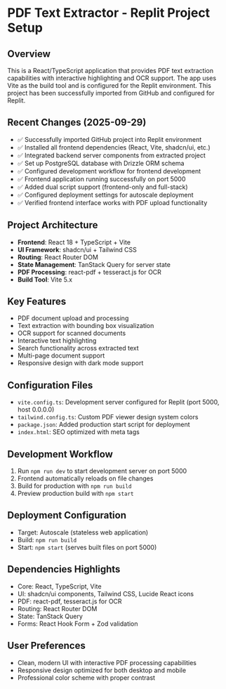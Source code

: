 # PDF Text Extractor - Replit Project Setup

## Overview
This is a React/TypeScript application that provides PDF text extraction capabilities with interactive highlighting and OCR support. The app uses Vite as the build tool and is configured for the Replit environment. This project has been successfully imported from GitHub and configured for Replit.

## Recent Changes (2025-09-29)
- ✅ Successfully imported GitHub project into Replit environment
- ✅ Installed all frontend dependencies (React, Vite, shadcn/ui, etc.)
- ✅ Integrated backend server components from extracted project
- ✅ Set up PostgreSQL database with Drizzle ORM schema
- ✅ Configured development workflow for frontend development
- ✅ Frontend application running successfully on port 5000
- ✅ Added dual script support (frontend-only and full-stack)
- ✅ Configured deployment settings for autoscale deployment
- ✅ Verified frontend interface works with PDF upload functionality

## Project Architecture
- **Frontend**: React 18 + TypeScript + Vite
- **UI Framework**: shadcn/ui + Tailwind CSS
- **Routing**: React Router DOM
- **State Management**: TanStack Query for server state
- **PDF Processing**: react-pdf + tesseract.js for OCR
- **Build Tool**: Vite 5.x

## Key Features
- PDF document upload and processing
- Text extraction with bounding box visualization
- OCR support for scanned documents
- Interactive text highlighting
- Search functionality across extracted text
- Multi-page document support
- Responsive design with dark mode support

## Configuration Files
- `vite.config.ts`: Development server configured for Replit (port 5000, host 0.0.0.0)
- `tailwind.config.ts`: Custom PDF viewer design system colors
- `package.json`: Added production start script for deployment
- `index.html`: SEO optimized with meta tags

## Development Workflow
1. Run `npm run dev` to start development server on port 5000
2. Frontend automatically reloads on file changes
3. Build for production with `npm run build`
4. Preview production build with `npm start`

## Deployment Configuration
- Target: Autoscale (stateless web application)
- Build: `npm run build`
- Start: `npm start` (serves built files on port 5000)

## Dependencies Highlights
- Core: React, TypeScript, Vite
- UI: shadcn/ui components, Tailwind CSS, Lucide React icons
- PDF: react-pdf, tesseract.js for OCR
- Routing: React Router DOM
- State: TanStack Query
- Forms: React Hook Form + Zod validation

## User Preferences
- Clean, modern UI with interactive PDF processing capabilities
- Responsive design optimized for both desktop and mobile
- Professional color scheme with proper contrast